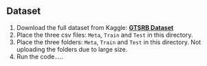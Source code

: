 ## Dataset

1. Download the full dataset from Kaggle: [**GTSRB Dataset**](https://www.kaggle.com/datasets/meowmeowmeowmeowmeow/gtsrb-german-traffic-sign)
2. Place the three csv files: `Meta`, `Train` and `Test` in this directory. 
3. Place the three folders: `Meta`, `Train` and `Test` in this directory. Not uploading the folders due to large size.
4. Run the code.....


